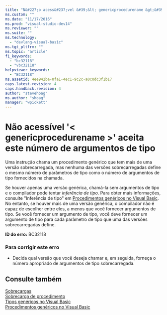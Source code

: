 ```yaml
---
title: "N&#227;o acess&#237;vel &#39;&lt; genericprocedurename &gt;&#39; aceita este n&#250;mero de argumentos de tipo | Microsoft Docs"
ms.custom: ""
ms.date: "11/17/2016"
ms.prod: "visual-studio-dev14"
ms.reviewer: ""
ms.suite: ""
ms.technology: 
  - "devlang-visual-basic"
ms.tgt_pltfrm: ""
ms.topic: "article"
f1_keywords: 
  - "bc32118"
  - "vbc32118"
helpviewer_keywords: 
  - "BC32118"
ms.assetid: 4ee942ba-0fa1-4ec1-9c2c-a0c0dc3f1b17
caps.latest.revision: 4
caps.handback.revision: 4
author: "stevehoag"
ms.author: "shoag"
manager: "wpickett"
---
```

# N&#227;o acess&#237;vel &#39;&lt; genericprocedurename &gt;&#39; aceita este n&#250;mero de argumentos de tipo
Uma instrução chama um procedimento genérico que tem mais de uma versão sobrecarregada, mas nenhuma das versões sobrecarregadas define o mesmo número de parâmetros de tipo como o número de argumentos de tipo fornecidos na chamada.  
  
 Se houver apenas uma versão genérica, chamá\-la sem argumentos de tipo e o compilador pode tentar *inferência de tipo*. Para obter mais informações, consulte "Inferência de tipo" em [Procedimentos genéricos no Visual Basic](/dotnet/visual-basic/programming-guide/language-features/data-types/generic-procedures). No entanto, se houver mais de uma versão genérica, o compilador não é capaz de escolher entre eles, a menos que você fornecer argumentos de tipo. Se você fornecer um argumento de tipo, você deve fornecer um argumento de tipo para cada parâmetro de tipo que uma das versões sobrecarregadas define.  
  
 **ID do erro:** BC32118  
  
### Para corrigir este erro  
  
-   Decida qual versão que você deseja chamar e, em seguida, forneça o número apropriado de argumentos de tipo sobrecarregada.  
  
## Consulte também  
 [Sobrecargas](/dotnet/visual-basic/language-reference/modifiers/overloads)   
 [Sobrecarga de procedimento](/dotnet/visual-basic/programming-guide/language-features/procedures/procedure-overloading)   
 [Tipos genéricos no Visual Basic](/dotnet/visual-basic/programming-guide/language-features/data-types/generic-types)   
 [Procedimentos genéricos no Visual Basic](/dotnet/visual-basic/programming-guide/language-features/data-types/generic-procedures)
